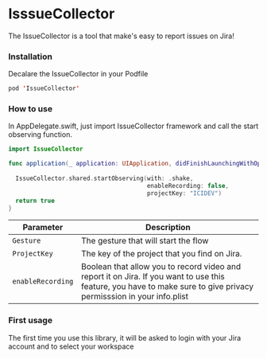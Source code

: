 # IsssueCollector
The IssueCollector is a tool that make's easy to report issues on Jira!
### Installation
Decalare the IssueCollector in your Podfile
``` Swift
pod 'IssueCollector'
```
### How to use
In AppDelegate.swift, just import IssueCollector framework and call the start observing function.

``` Swift
import IssueCollector

func application(_ application: UIApplication, didFinishLaunchingWithOptions launchOptions: [UIApplication.LaunchOptionsKey: Any]?) -> Bool {
  
  IssueCollector.shared.startObserving(with: .shake, 
                                       enableRecording: false, 
                                       projectKey: "ICIDEV")
  return true
}
```

| Parameter                                      | Description                  |
|------------------------------------------------|------------------------------|
| `Gesture`                                      | The gesture that will start the flow |
| `ProjectKey`                                   | The key of the project that you find on Jira.  |
| `enableRecording`                              | Boolean that allow you to record video and report it on Jira. If you want to use this feature, you have to make sure to give privacy permisssion in your info.plist |

### First usage

The first time you use this library, it will be asked to login with your Jira account and to select your workspace
